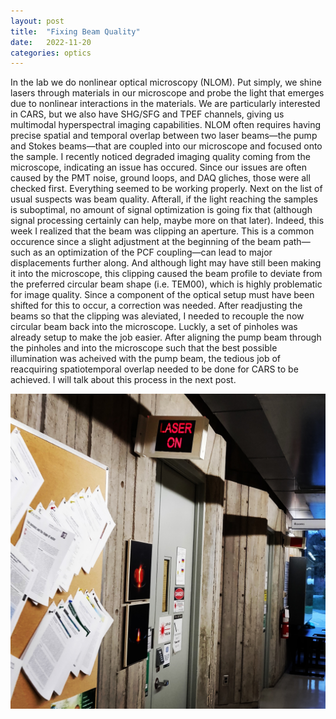```yaml
---
layout: post
title:  "Fixing Beam Quality"
date:   2022-11-20
categories: optics
---
```


In the lab we do nonlinear optical microscopy (NLOM). Put simply, we shine lasers through materials in our microscope and probe the light that emerges due to nonlinear interactions in the materials. We are particularly interested in CARS, but we also have SHG/SFG and TPEF channels, giving us multimodal hyperspectral imaging capabilities. NLOM often requires having precise spatial and temporal overlap between two laser beams—the pump and Stokes beams—that are coupled into our microscope and focused onto the sample. I recently noticed degraded imaging quality coming from the microscope, indicating an issue has occured. Since our issues are often caused by the PMT noise, ground loops, and DAQ gliches, those were all checked first. Everything seemed to be working properly. Next on the list of usual suspects was beam quality. Afterall, if the light reaching the samples is suboptimal, no amount of signal optimization is going fix that (although signal processing certainly can help, maybe more on that later). Indeed, this week I realized that the beam was clipping an aperture. This is a common occurence since a slight adjustment at the beginning of the beam path—such as an optimization of the PCF coupling—can lead to major displacements further along. And although light may have still been making it into the microscope, this clipping caused the beam profile to deviate from the preferred circular beam shape (i.e. TEM00), which is highly problematic for image quality. Since a component of the optical setup must have been shifted for this to occur, a correction was needed. After readjusting the beams so that the clipping was aleviated, I needed to recouple the now circular beam back into the microscope. Luckly, a set of pinholes was already setup to make the job easier. After aligning the pump beam through the pinholes and into the microscope such that the best possible illumination was acheived with the pump beam, the tedious job of reacquiring spatiotemporal overlap needed to be done for CARS to be achieved. I will talk about this process in the next post.

![Laser lab](/images/laser-lab-door.jpeg)
